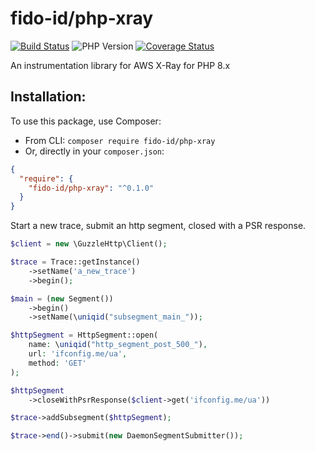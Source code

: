 # fido-id/php-xray

[![Build Status](https://github.com/fido-id/php-xray/actions/workflows/main.yaml/badge.svg)](https://github.com/fido-id/php-xray/actions/workflows/main.yaml)
![PHP Version](https://img.shields.io/badge/php->=8.0-blue)
[![Coverage Status][Master coverage image]][Master coverage link]

An instrumentation library for AWS X-Ray for PHP 8.x

## Installation:

To use this package, use Composer:

* From CLI: `composer require fido-id/php-xray`
* Or, directly in your `composer.json`:

```json
{
  "require": {
    "fido-id/php-xray": "^0.1.0"
  }
}
```

Start a new trace, submit an http segment, closed with a PSR response.

```php
$client = new \GuzzleHttp\Client();

$trace = Trace::getInstance()
    ->setName('a_new_trace')
    ->begin();

$main = (new Segment())
    ->begin()
    ->setName(\uniqid("subsegment_main_"));

$httpSegment = HttpSegment::open(
    name: \uniqid("http_segment_post_500_"),
    url: 'ifconfig.me/ua',
    method: 'GET'
);

$httpSegment
    ->closeWithPsrResponse($client->get('ifconfig.me/ua'))

$trace->addSubsegment($httpSegment);

$trace->end()->submit(new DaemonSegmentSubmitter());
```

[Master coverage image]: https://codecov.io/gh/fido-id/php-xray/branch/master/graph/badge.svg?token=YSPMGJVP77
[Master coverage link]: https://app.codecov.io/gh/fido-id/php-xray

